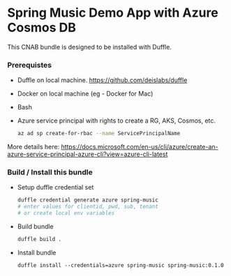 # Spring Music Demo App with Azure Cosmos DB

This CNAB bundle is designed to be installed with Duffle.

### Prerequistes

- Duffle on local machine. https://github.com/deislabs/duffle
- Docker on local machine (eg - Docker for Mac)
- Bash
- Azure service principal with rights to create a RG, AKS, Cosmos, etc. 

    ```bash
    az ad sp create-for-rbac --name ServicePrincipalName
    ```

More details here: https://docs.microsoft.com/en-us/cli/azure/create-an-azure-service-principal-azure-cli?view=azure-cli-latest 

### Build / Install this bundle

* Setup duffle credential set

    ```bash
    duffle credential generate azure spring-music
    # enter values for clientid, pwd, sub, tenant
    # or create local env variables
    ```
 * Build bundle 

    ```bash
    duffle build .
    ```

* Install bundle

    ```
    duffle install --credentials=azure spring-music spring-music:0.1.0
    ```
